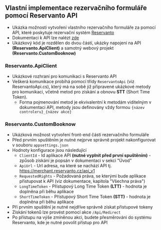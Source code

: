 ﻿## Vlastní implementace rezervačního formuláře pomocí Reservanto API

- Ukázka možnosti vytvoření vlastního rezervačního formuláře za pomocí API, které poskytuje rezervační systém [Reservanto](https://www.reservanto.cz)
- Dokumentaci k API lze nalézt [zde](https://www.reservanto.cz/files/ReservantoAPI.pdf)
- Ukázkový kód je rozdělen do dvou částí, ukázky napojení na API **(Reservanto.ApiClient)** a samotný webový projekt **(Reservanto.CustomBooknow)**

### Reservanto.ApiClient

- Ukázkové rozhraní pro komunikaci s Reservanto API
- Veškerá komunikace probíhá pomocí třídy `ReservantoApi` (viz ReservantoApi.cs), který má na sobě již připravené ukázkové metody pro komunikaci, včetně metod pro získání a obnovu **STT** (Short Time Token).
    - Forma pojmenování metod je ekvivalentní k metodám viditelným v dokumentaci API, metody jsou definovány vždy formou `{název controleru}_{název akce}`

### Reservanto.CustomBooknow

- Ukázková možnost vytvoření front-end části rezervačního formuláře
- Před prvním spuštěním je nutné nejprve správně projekt nakonfigurovat v souboru `appsettings.json`
- Hodnoty konfigurace jsou následující
    - `ClientId` - Id aplikace API **(nutné vyplnit před první spuštěním)** - způsob získání je popsán v dokumentaci v sekci "Úvod"
    - `ApiUrl` - Url adresa, na které se nachází API tj. https://merchant.reservanto.cz/api_v1
    - `RequestedRights` - Požadovaná práva, se kterými bude aplikace přistupovat k API (viz dokumentace, kapitola "Všechna práva")
    - `LongTimeToken` - Přístupový Long Time Token **(LTT)** - hodnota je doplněna při běhu aplikace
    - `ShortTimeToken` - Přístupový Short Time Token **(STT)** - hodnota je doplněna při běhu aplikace
- Při prvním spuštění je nutné nejdříve správně získat přístupové tokeny 
- Získání tokenů lze provést pomocí akce `/Api/Redirect`
- Po přístupu na výše zmíněnou akci, budete přesměrováni do systému Reservanto, kde je nutné povolit přístup pro API

